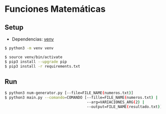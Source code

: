 # Funciones Matemáticas

## Setup

- Dependencias:  [venv](https://docs.python.org/3.6/library/venv.html)

```bash
$ python3 -m venv venv

$ source venv/bin/activate
$ pip3 install --upgrade pip
$ pip3 install -r requirements.txt
```

## Run

```bash
$ python3 num-generator.py [--file=FILE_NAME(numeros.txt)]
$ python3 main.py --comando=COMANDO [--fille=FILE_NAME(numeros.txt) |
									 --arg=VARIACIONES_ARG(2) |
									 --output=FILE_NAME(resultado.txt)]
```

